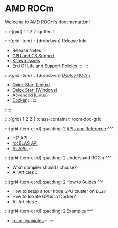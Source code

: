 # AMD ROCm

Welcome to AMD ROCm's documentation!

:::::{grid} 1 1 2 2
:gutter: 1

::::{grid-item}
:::{dropdown} Release Info
 * Release Notes
 * [GPU and OS Support](gpu_os_support)
 * [Known Issues](https://github.com/RadeonOpenCompute/ROCm/labels/Verified%20Known%20Issue)
 * End Of Life and Support Policies
:::
::::

::::{grid-item}
:::{dropdown} [Deploy ROCm](deploy)
 * [Quick Start (Linux)](quick_start)
 * [Quick Start (Windows)](hip_sdk_install_win/hip_sdk_install_win)
 * [Advanced (Linux)](deploy/advanced)
 * [Docker](deploy/docker)
:::
::::

:::::


::::{grid} 1 2 2 2
:class-container: rocm-doc-grid

:::{grid-item-card}
:padding: 2
[APIs and Reference](https://example.com) 
^^^
 * [HIP API](https://cgmb-hip.readthedocs.io/en/sphinx/index.html)
 * [rocBLAS API](https://rocmdocs.amd.com/projects/rocblas/en/latest/)
 * [All APIs](https://example.com)
:::

:::{grid-item-card}
:padding: 2
Understand ROCm
^^^
 * What compiler should I choose?
 * All Articles
:::

:::{grid-item-card}
:padding: 2
How to Guides
^^^
 * How to setup a four node GPU cluster on EC2?
 * How to Isolate GPUs in Docker?
 * All Articles
:::

:::{grid-item-card}
:padding: 2
Examples
^^^
 * [rocm-examples](https://github.com/amd/rocm-examples)
:::
::::


   
